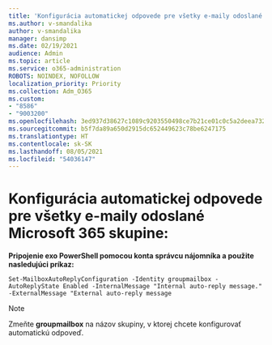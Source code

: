 ```yaml
---
title: 'Konfigurácia automatickej odpovede pre všetky e-maily odoslané Microsoft 365 skupine:'
ms.author: v-smandalika
author: v-smandalika
manager: dansimp
ms.date: 02/19/2021
audience: Admin
ms.topic: article
ms.service: o365-administration
ROBOTS: NOINDEX, NOFOLLOW
localization_priority: Priority
ms.collection: Adm_O365
ms.custom:
- "8586"
- "9003200"
ms.openlocfilehash: 3ed937d38627c1089c9203550498ce7b21ce01c0c5a2deea7326f8057f5338d8
ms.sourcegitcommit: b5f7da89a650d2915dc652449623c78be6247175
ms.translationtype: HT
ms.contentlocale: sk-SK
ms.lasthandoff: 08/05/2021
ms.locfileid: "54036147"
---
```

# <a name="to-configure-auto-reply-for-all-emails-sent-to-microsoft-365-group"></a>Konfigurácia automatickej odpovede pre všetky e-maily odoslané Microsoft 365 skupine:

**Pripojenie exo PowerShell pomocou konta správcu nájomníka a použite nasledujúci príkaz:**

`Set-MailboxAutoReplyConfiguration -Identity groupmailbox -AutoReplyState Enabled -InternalMessage "Internal auto-reply message." -ExternalMessage "External auto-reply message`

> [!NOTE]
> Zmeňte **groupmailbox** na názov skupiny, v ktorej chcete konfigurovať automatickú odpoveď.

